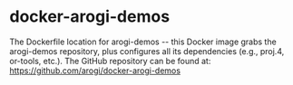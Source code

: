 # docker-arogi-demos  
The Dockerfile location for arogi-demos -- this Docker image grabs the arogi-demos repository, plus configures all its dependencies (e.g., proj.4, or-tools, etc.). The GitHub repository can be found at: https://github.com/arogi/docker-arogi-demos
